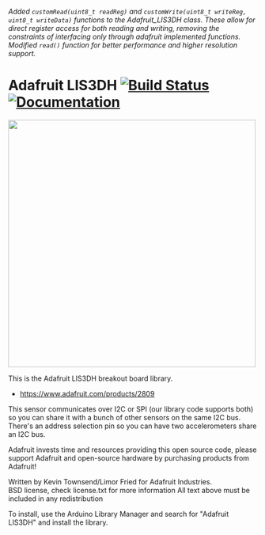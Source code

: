 *Added `customRead(uint8_t readReg)` and `customWrite(uint8_t writeReg, uint8_t writeData)` functions to the Adafruit_LIS3DH class. These allow for direct register access for both reading and writing, removing the constraints of interfacing only through adafruit implemented functions. Modified `read()` function for better performance and higher resolution support.*


# Adafruit LIS3DH [![Build Status](https://github.com/adafruit/Adafruit_LIS3DH/workflows/Arduino%20Library%20CI/badge.svg)](https://github.com/adafruit/Adafruit_LIS3DH/actions)[![Documentation](https://github.com/adafruit/ci-arduino/blob/master/assets/doxygen_badge.svg)](http://adafruit.github.io/Adafruit_LIS3DH/html/index.html)

<a href="https://www.adafruit.com/products/2809"><img src="assets/image.jpg?raw=true" width="500px" /></a>

This is the Adafruit LIS3DH breakout board library.
* https://www.adafruit.com/products/2809

This sensor communicates over I2C or SPI (our library code supports both) so you can share it with a bunch of other sensors on the same I2C bus.
There's an address selection pin so you can have two accelerometers share an I2C bus.

Adafruit invests time and resources providing this open source code, please support Adafruit and open-source hardware by purchasing products from Adafruit!

Written by Kevin Townsend/Limor Fried for Adafruit Industries.  
BSD license, check license.txt for more information
All text above must be included in any redistribution

To install, use the Arduino Library Manager and search for "Adafruit LIS3DH" and install the library.

